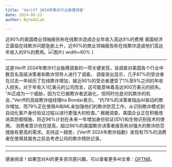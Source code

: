 ```yaml
---
title: 'Veriff 2024年欺诈行业脉搏调查'
date: 2024-06-23
author: ByteAILab

---
```


近90%的美国商业领袖报告称在线欺诈造成企业年收入高达9%的费用
美国经济正面临在线欺诈问题急剧上升，近90%的商业领袖报告称在线欺诈造成他们高达年收入的9%的费用。![图片](https://ai-techpark.com/wp-content/uploads/2024/06/Veriff-Fraud-960x540.jpg){ width=60% }

---
这是Veriff 2024年欺诈行业脉搏调查的一项关键发现，该调查对美国各个行业中数百名高级决策者和欺诈领导人进行了调查。
调查突出显示，几乎87%的受访者在过去一年经历了在线欺诈增加，接近90%的受访者遭受了1%至9%之间的年收入损失。对于年收入1亿美元的公司而言，这可能意味着高达900万美元的损失。
“AI正成为一个威胁，因为它已被欺诈者武装化，但同时也是对抗欺诈的机会，”Veriff的高级欺诈组经理Ira Bondar表示。 “约78%的决策者指出AI驱动的欺诈增加，而79%正在使用AI和ML来加强他们的欺诈防范工作，从识别欺诈模式到自动化客户身份验证过程以进行更强大的检查。”
根据调查，美国企业正在积极改进其防御措施，将近96%计划在未来一年增加身份验证(IDV)和生物识别技术的使用。
消费者意识也在提高，超过86%的美国欺诈决策者报告称对强大的欺诈防范措施有更高的需求。支持这一趋势，《Veriff 2024年欺诈指数》发现有75%的消费者在使用其服务之前会考虑公司的欺诈预防记录。

---
---
感谢阅读！如果您对AI的更多资讯感兴趣，可以查看更多AI文章：[GPTNB](https://gptnb.com)。